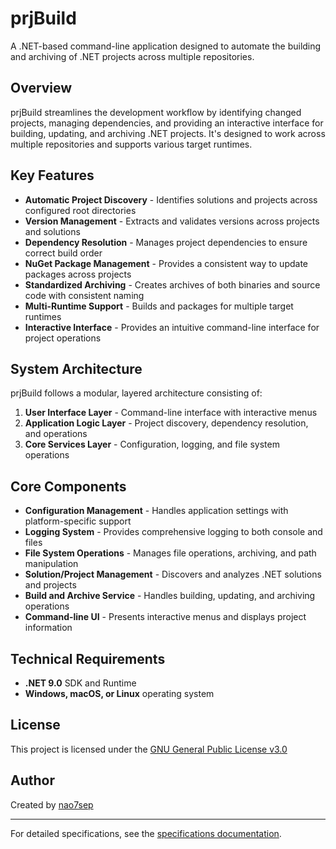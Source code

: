 ﻿# prjBuild

A .NET-based command-line application designed to automate the building and archiving of .NET projects across multiple repositories.

## Overview

prjBuild streamlines the development workflow by identifying changed projects, managing dependencies, and providing an interactive interface for building, updating, and archiving .NET projects. It's designed to work across multiple repositories and supports various target runtimes.

## Key Features

- **Automatic Project Discovery** - Identifies solutions and projects across configured root directories
- **Version Management** - Extracts and validates versions across projects and solutions
- **Dependency Resolution** - Manages project dependencies to ensure correct build order
- **NuGet Package Management** - Provides a consistent way to update packages across projects
- **Standardized Archiving** - Creates archives of both binaries and source code with consistent naming
- **Multi-Runtime Support** - Builds and packages for multiple target runtimes
- **Interactive Interface** - Provides an intuitive command-line interface for project operations

## System Architecture

prjBuild follows a modular, layered architecture consisting of:

1. **User Interface Layer** - Command-line interface with interactive menus
2. **Application Logic Layer** - Project discovery, dependency resolution, and operations
3. **Core Services Layer** - Configuration, logging, and file system operations

## Core Components

- **Configuration Management** - Handles application settings with platform-specific support
- **Logging System** - Provides comprehensive logging to both console and files
- **File System Operations** - Manages file operations, archiving, and path manipulation
- **Solution/Project Management** - Discovers and analyzes .NET solutions and projects
- **Build and Archive Service** - Handles building, updating, and archiving operations
- **Command-line UI** - Presents interactive menus and displays project information

## Technical Requirements

- **.NET 9.0** SDK and Runtime
- **Windows, macOS, or Linux** operating system

## License

This project is licensed under the [GNU General Public License v3.0](LICENSE)

## Author

Created by [nao7sep](https://github.com/nao7sep)

---

For detailed specifications, see the [specifications documentation](specs/prjbuild-v0.2-specifications.md).